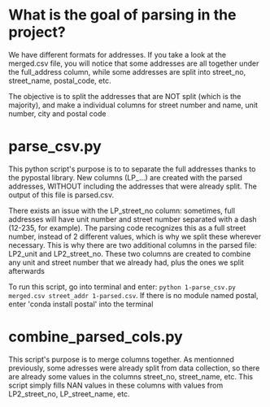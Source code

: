 # What is the goal of parsing in the project?
We have different formats for addresses. If you take a look at the merged.csv file, you will notice that some addresses are all together under the full_address column, while some addresses are split into street_no, street_name, postal_code, etc. 

The objective is to split the addresses that are NOT split (which is the majority), and make a individual columns for street number and name, unit number, city and postal code

# parse_csv.py
This python script's purpose is to to separate the full addresses thanks to the pypostal library. New columns (LP_...) are created with the parsed addresses, WITHOUT including the addresses that were already split. The output of this file is parsed.csv. 

There exists an issue with the LP_street_no column: sometimes, full addresses will have unit number and street number separated with a dash (12-235, for example). The parsing code recognizes this as a full street number, instead of 2 different values, which is why we split these wherever necessary. This is why there are two additional columns in the parsed file: LP2_unit and LP2_street_no. These two columns are created to combine any unit and street number that we already had, plus the ones we split afterwards   

To run this script, go into terminal and enter: `python 1-parse_csv.py merged.csv street_addr 1-parsed.csv`. If there is no module named postal, enter 'conda install postal' into the terminal

# combine_parsed_cols.py
This script's purpose is to merge columns together. As mentionned previously, some adresses were already split from data collection, so there are already some values in the columns street_no, street_name, etc. This script simply fills NAN values in these columns with values from LP2_street_no, LP_street_name, etc. 